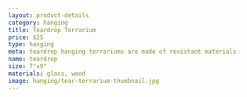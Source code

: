 ```yaml
---
layout: product-details
category: hanging
title: Teardrop Terrarium
price: $25
type: hanging 
meta: teardrop hanging terrariums are made of resistant materials.
name: teardrop
size: 7"x9"
materials: glass, wood
image: hanging/tear-terrarium-thumbnail.jpg
---
```

